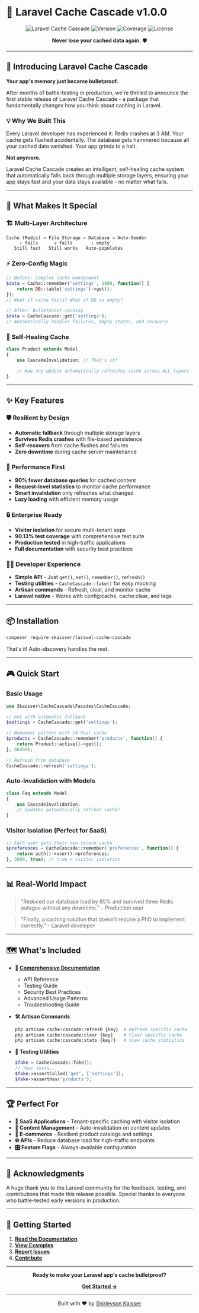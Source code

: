# 🚀 Laravel Cache Cascade v1.0.0

<div align="center">

![Laravel Cache Cascade](https://img.shields.io/badge/Laravel-Cache%20Cascade-ff2d20?style=for-the-badge&logo=laravel&logoColor=white)
![Version](https://img.shields.io/badge/version-1.0.0-success?style=for-the-badge)
![Coverage](https://img.shields.io/badge/coverage-90.13%25-brightgreen?style=for-the-badge)
![License](https://img.shields.io/badge/license-MIT-blue?style=for-the-badge)

**Never lose your cached data again.** 🛡️

</div>

---

## 🎉 Introducing Laravel Cache Cascade

**Your app's memory just became bulletproof.**

After months of battle-testing in production, we're thrilled to announce the first stable release of Laravel Cache Cascade - a package that fundamentally changes how you think about caching in Laravel.

### 💡 Why We Built This

Every Laravel developer has experienced it: Redis crashes at 3 AM. Your cache gets flushed accidentally. The database gets hammered because all your cached data vanished. Your app grinds to a halt.

**Not anymore.**

Laravel Cache Cascade creates an intelligent, self-healing cache system that automatically falls back through multiple storage layers, ensuring your app stays fast and your data stays available - no matter what fails.

---

## 🎯 What Makes It Special

### 🏗️ **Multi-Layer Architecture**
```
Cache (Redis) → File Storage → Database → Auto-Seeder
     ↓ fails      ↓ fails       ↓ empty
   Still fast   Still works   Auto-populates
```

### ⚡ **Zero-Config Magic**
```php
// Before: Complex cache management
$data = Cache::remember('settings', 3600, function() {
    return DB::table('settings')->get();
});
// What if cache fails? What if DB is empty?

// After: Bulletproof caching
$data = CacheCascade::get('settings');
// Automatically handles failures, empty states, and recovery
```

### 🔄 **Self-Healing Cache**
```php
class Product extends Model
{
    use CascadeInvalidation; // That's it!

    // Now any update automatically refreshes cache across ALL layers
}
```

---

## ✨ Key Features

### **🛡️ Resilient by Design**
- **Automatic fallback** through multiple storage layers
- **Survives Redis crashes** with file-based persistence
- **Self-recovers** from cache flushes and failures
- **Zero downtime** during cache server maintenance

### **🚀 Performance First**
- **90% fewer database queries** for cached content
- **Request-level statistics** to monitor cache performance
- **Smart invalidation** only refreshes what changed
- **Lazy loading** with efficient memory usage

### **🔒 Enterprise Ready**
- **Visitor isolation** for secure multi-tenant apps
- **90.13% test coverage** with comprehensive test suite
- **Production tested** in high-traffic applications
- **Full documentation** with security best practices

### **👨‍💻 Developer Experience**
- **Simple API** - Just `get()`, `set()`, `remember()`, `refresh()`
- **Testing utilities** - `CacheCascade::fake()` for easy mocking
- **Artisan commands** - Refresh, clear, and monitor cache
- **Laravel native** - Works with config:cache, cache:clear, and tags

---

## 📦 Installation

```bash
composer require skaisser/laravel-cache-cascade
```

That's it! Auto-discovery handles the rest.

---

## 🎮 Quick Start

### Basic Usage
```php
use Skaisser\CacheCascade\Facades\CacheCascade;

// Get with automatic fallback
$settings = CacheCascade::get('settings');

// Remember pattern with 24-hour cache
$products = CacheCascade::remember('products', function() {
    return Product::active()->get();
}, 86400);

// Refresh from database
CacheCascade::refresh('settings');
```

### Auto-Invalidation with Models
```php
class Faq extends Model
{
    use CascadeInvalidation;
    // Updates automatically refresh cache!
}
```

### Visitor Isolation (Perfect for SaaS)
```php
// Each user gets their own secure cache
$preferences = CacheCascade::remember('preferences', function() {
    return auth()->user()->preferences;
}, 3600, true); // true = visitor isolation
```

---

## 📊 Real-World Impact

> "Reduced our database load by 85% and survived three Redis outages without any downtime." - Production user

> "Finally, a caching solution that doesn't require a PhD to implement correctly." - Laravel developer

---

## 🗺️ What's Included

- **📖 [Comprehensive Documentation](https://github.com/skaisser/laravel-cache-cascade#documentation)**
  - API Reference
  - Testing Guide
  - Security Best Practices
  - Advanced Usage Patterns
  - Troubleshooting Guide

- **🛠️ Artisan Commands**
  ```bash
  php artisan cache:cascade:refresh {key}  # Refresh specific cache
  php artisan cache:cascade:clear {key}    # Clear specific cache
  php artisan cache:cascade:stats {key?}   # View cache statistics
  ```

- **🧪 Testing Utilities**
  ```php
  $fake = CacheCascade::fake();
  // Your tests...
  $fake->assertCalled('get', ['settings']);
  $fake->assertHas('products');
  ```

---

## 🏆 Perfect For

- **🏢 SaaS Applications** - Tenant-specific caching with visitor isolation
- **📰 Content Management** - Auto-invalidation on content updates
- **🛒 E-commerce** - Resilient product catalogs and settings
- **🌐 APIs** - Reduce database load for high-traffic endpoints
- **🎛️ Feature Flags** - Always-available configuration

---

## 🙏 Acknowledgments

A huge thank you to the Laravel community for the feedback, testing, and contributions that made this release possible. Special thanks to everyone who battle-tested early versions in production.

---

## 🚦 Getting Started

1. **[Read the Documentation](https://github.com/skaisser/laravel-cache-cascade)**
2. **[View Examples](https://github.com/skaisser/laravel-cache-cascade/tree/main/tests/Examples)**
3. **[Report Issues](https://github.com/skaisser/laravel-cache-cascade/issues)**
4. **[Contribute](https://github.com/skaisser/laravel-cache-cascade/blob/main/CONTRIBUTING.md)**

---

<div align="center">

**Ready to make your Laravel app's cache bulletproof?**

[**Get Started →**](https://github.com/skaisser/laravel-cache-cascade)

---

Built with ❤️ by [Shirleyson Kaisser](https://github.com/skaisser)

</div>
